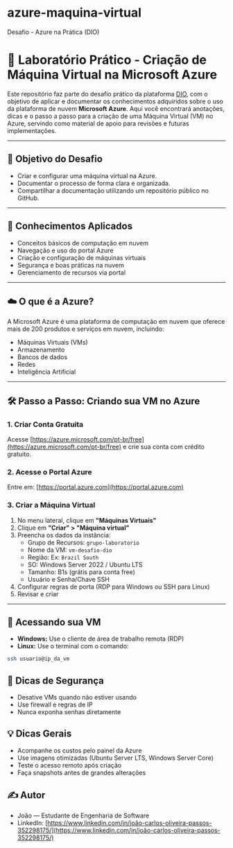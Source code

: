 # azure-maquina-virtual
Desafio - Azure na Prática (DIO)

# 🚀 Laboratório Prático - Criação de Máquina Virtual na Microsoft Azure

Este repositório faz parte do desafio prático da plataforma [DIO](https://www.dio.me), com o objetivo de aplicar e documentar os conhecimentos adquiridos sobre o uso da plataforma de nuvem **Microsoft Azure**. Aqui você encontrará anotações, dicas e o passo a passo para a criação de uma Máquina Virtual (VM) no Azure, servindo como material de apoio para revisões e futuras implementações.

---

## 🎯 Objetivo do Desafio

- Criar e configurar uma máquina virtual na Azure.
- Documentar o processo de forma clara e organizada.
- Compartilhar a documentação utilizando um repositório público no GitHub.

---

## 🧠 Conhecimentos Aplicados

- Conceitos básicos de computação em nuvem
- Navegação e uso do portal Azure
- Criação e configuração de máquinas virtuais
- Segurança e boas práticas na nuvem
- Gerenciamento de recursos via portal

---

## ☁️ O que é a Azure?

A Microsoft Azure é uma plataforma de computação em nuvem que oferece mais de 200 produtos e serviços em nuvem, incluindo:
- Máquinas Virtuais (VMs)
- Armazenamento
- Bancos de dados
- Redes
- Inteligência Artificial

---

## 🛠️ Passo a Passo: Criando sua VM no Azure

### 1. Criar Conta Gratuita
Acesse [https://azure.microsoft.com/pt-br/free](https://azure.microsoft.com/pt-br/free) e crie sua conta com crédito gratuito.

### 2. Acesse o Portal Azure
Entre em: [https://portal.azure.com](https://portal.azure.com)

### 3. Criar a Máquina Virtual
1. No menu lateral, clique em **"Máquinas Virtuais"**
2. Clique em **"Criar" > "Máquina virtual"**
3. Preencha os dados da instância:
   - Grupo de Recursos: `grupo-laboratorio`
   - Nome da VM: `vm-desafio-dio`
   - Região: Ex: `Brazil South`
   - SO: Windows Server 2022 / Ubuntu LTS
   - Tamanho: B1s (grátis para conta free)
   - Usuário e Senha/Chave SSH
4. Configurar regras de porta (RDP para Windows ou SSH para Linux)
5. Revisar e criar

---

## 🔗 Acessando sua VM

- **Windows:** Use o cliente de área de trabalho remota (RDP)
- **Linux:** Use o terminal com o comando:
```bash
ssh usuario@ip_da_vm
```

## 🔐 Dicas de Segurança

- Desative VMs quando não estiver usando
- Use firewall e regras de IP
- Nunca exponha senhas diretamente

## 💡 Dicas Gerais

- Acompanhe os custos pelo painel da Azure
- Use imagens otimizadas (Ubuntu Server LTS, Windows Server Core)
- Teste o acesso remoto após criação
- Faça snapshots antes de grandes alterações

## ✍️ Autor

- João — Estudante de Engenharia de Software  
- LinkedIn: [https://www.linkedin.com/in/joão-carlos-oliveira-passos-352298175/](https://www.linkedin.com/in/joão-carlos-oliveira-passos-352298175/)

